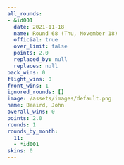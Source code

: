 ```yaml
---
all_rounds:
- &id001
  date: 2021-11-18
  name: Round 68 (Thu, November 18)
  official: true
  over_limit: false
  points: 2.0
  replaced_by: null
  replaces: null
back_wins: 0
flight_wins: 0
front_wins: 1
ignored_rounds: []
image: /assets/images/default.png
name: Beaird, John
overall_wins: 0
points: 2.0
rounds: 1
rounds_by_month:
  11:
  - *id001
skins: 0
---
```

